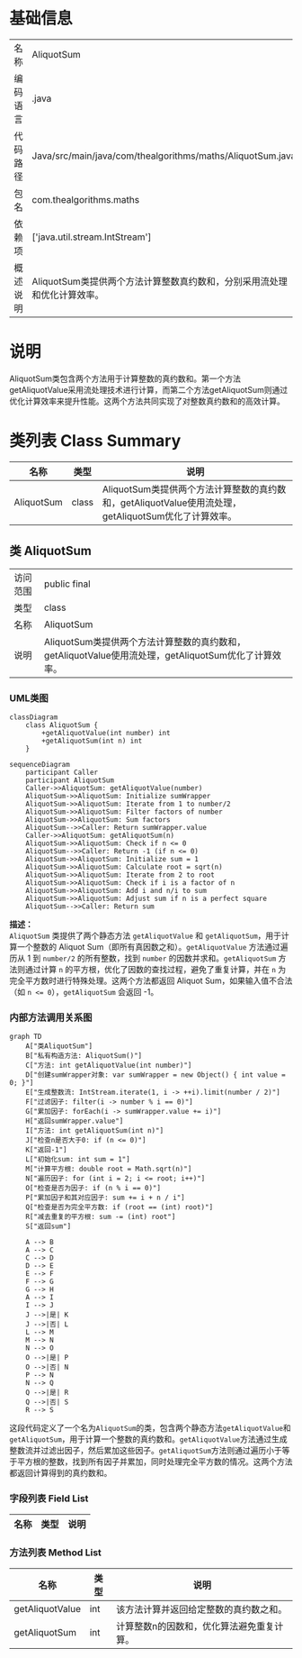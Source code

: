 # 基础信息

|      |      |
|------|------|
| 名称 | AliquotSum |
| 编码语言 | .java |
| 代码路径 | Java/src/main/java/com/thealgorithms/maths/AliquotSum.java |
| 包名 | com.thealgorithms.maths |
| 依赖项 | ['java.util.stream.IntStream'] |
| 概述说明 | AliquotSum类提供两个方法计算整数真约数和，分别采用流处理和优化计算效率。 |

# 说明

AliquotSum类包含两个方法用于计算整数的真约数和。第一个方法getAliquotValue采用流处理技术进行计算，而第二个方法getAliquotSum则通过优化计算效率来提升性能。这两个方法共同实现了对整数真约数和的高效计算。

# 类列表 Class Summary

| 名称   | 类型  | 说明 |
|-------|------|-------------|
| AliquotSum | class | AliquotSum类提供两个方法计算整数的真约数和，getAliquotValue使用流处理，getAliquotSum优化了计算效率。 |



## 类 AliquotSum

|      |      |
|------|------|
| 访问范围 | public final |
| 类型 | class |
| 名称 | AliquotSum |
| 说明 | AliquotSum类提供两个方法计算整数的真约数和，getAliquotValue使用流处理，getAliquotSum优化了计算效率。 |


### UML类图

```mermaid
classDiagram
    class AliquotSum {
        +getAliquotValue(int number) int
        +getAliquotSum(int n) int
    }
```

```mermaid
sequenceDiagram
    participant Caller
    participant AliquotSum
    Caller->>AliquotSum: getAliquotValue(number)
    AliquotSum->>AliquotSum: Initialize sumWrapper
    AliquotSum->>AliquotSum: Iterate from 1 to number/2
    AliquotSum->>AliquotSum: Filter factors of number
    AliquotSum->>AliquotSum: Sum factors
    AliquotSum-->>Caller: Return sumWrapper.value
    Caller->>AliquotSum: getAliquotSum(n)
    AliquotSum->>AliquotSum: Check if n <= 0
    AliquotSum-->>Caller: Return -1 (if n <= 0)
    AliquotSum->>AliquotSum: Initialize sum = 1
    AliquotSum->>AliquotSum: Calculate root = sqrt(n)
    AliquotSum->>AliquotSum: Iterate from 2 to root
    AliquotSum->>AliquotSum: Check if i is a factor of n
    AliquotSum->>AliquotSum: Add i and n/i to sum
    AliquotSum->>AliquotSum: Adjust sum if n is a perfect square
    AliquotSum-->>Caller: Return sum
```

**描述：**  
`AliquotSum` 类提供了两个静态方法 `getAliquotValue` 和 `getAliquotSum`，用于计算一个整数的 Aliquot Sum（即所有真因数之和）。`getAliquotValue` 方法通过遍历从 1 到 `number/2` 的所有整数，找到 `number` 的因数并求和。`getAliquotSum` 方法则通过计算 `n` 的平方根，优化了因数的查找过程，避免了重复计算，并在 `n` 为完全平方数时进行特殊处理。这两个方法都返回 Aliquot Sum，如果输入值不合法（如 `n <= 0`），`getAliquotSum` 会返回 -1。


### 内部方法调用关系图

```mermaid
graph TD
    A["类AliquotSum"]
    B["私有构造方法: AliquotSum()"]
    C["方法: int getAliquotValue(int number)"]
    D["创建sumWrapper对象: var sumWrapper = new Object() { int value = 0; }"]
    E["生成整数流: IntStream.iterate(1, i -> ++i).limit(number / 2)"]
    F["过滤因子: filter(i -> number % i == 0)"]
    G["累加因子: forEach(i -> sumWrapper.value += i)"]
    H["返回sumWrapper.value"]
    I["方法: int getAliquotSum(int n)"]
    J["检查n是否大于0: if (n <= 0)"]
    K["返回-1"]
    L["初始化sum: int sum = 1"]
    M["计算平方根: double root = Math.sqrt(n)"]
    N["遍历因子: for (int i = 2; i <= root; i++)"]
    O["检查是否为因子: if (n % i == 0)"]
    P["累加因子和其对应因子: sum += i + n / i"]
    Q["检查是否为完全平方数: if (root == (int) root)"]
    R["减去重复的平方根: sum -= (int) root"]
    S["返回sum"]

    A --> B
    A --> C
    C --> D
    D --> E
    E --> F
    F --> G
    G --> H
    A --> I
    I --> J
    J -->|是| K
    J -->|否| L
    L --> M
    M --> N
    N --> O
    O -->|是| P
    O -->|否| N
    P --> N
    N --> Q
    Q -->|是| R
    Q -->|否| S
    R --> S
```

这段代码定义了一个名为`AliquotSum`的类，包含两个静态方法`getAliquotValue`和`getAliquotSum`，用于计算一个整数的真约数和。`getAliquotValue`方法通过生成整数流并过滤出因子，然后累加这些因子。`getAliquotSum`方法则通过遍历小于等于平方根的整数，找到所有因子并累加，同时处理完全平方数的情况。这两个方法都返回计算得到的真约数和。

### 字段列表 Field List

| 名称  | 类型  | 说明 |
|-------|-------|------|

### 方法列表 Method List

| 名称  | 类型  | 说明 |
|-------|-------|------|
| getAliquotValue | int | 该方法计算并返回给定整数的真约数之和。 |
| getAliquotSum | int | 计算整数n的因数和，优化算法避免重复计算。 |





